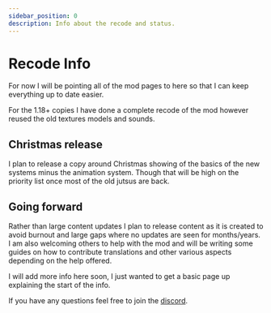 ```yaml
---
sidebar_position: 0
description: Info about the recode and status.
---
```


# Recode Info

For now I will be pointing all of the mod pages to here so that I can keep everything up to date easier.

For the 1.18+ copies I have done a complete recode of the mod however reused the old textures models and sounds.

## Christmas release
I plan to release a copy around Christmas showing of the basics of the new systems minus the animation system.
Though that will be high on the priority list once most of the old jutsus are back.

## Going forward
Rather than large content updates I plan to release content as it is created to avoid burnout and large gaps where no updates are seen for months/years.
I am also welcoming others to help with the mod and will be writing some guides on how to contribute translations and other various aspects depending on the help offered.

I will add more info here soon, I just wanted to get a basic page up explaining the start of the info.

If you have any questions feel free to join the [discord](https://discord.sekwah.com).

